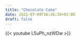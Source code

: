 ```yaml
---
title: "Chocolate Cake"
date: 2021-07-09T16:26:39+01:00
draft: false
---
```


{{< youtube L5uPh_nzWDw >}}
<br>